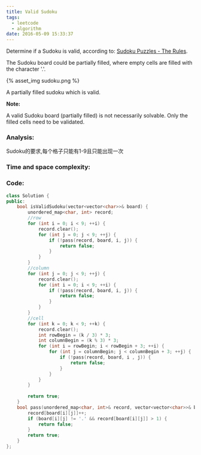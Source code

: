 ```yaml
---
title: Valid Sudoku
tags:
  - leetcode
  - algorithm
date: 2016-05-09 15:33:37
---
```

>
Determine if a Sudoku is valid, according to: [Sudoku Puzzles - The Rules](http://sudoku.com.au/TheRules.aspx).

The Sudoku board could be partially filled, where empty cells are filled with the character '.'.
>
{% asset_img sudoku.png %}
>
A partially filled sudoku which is valid.

**Note:**

A valid Sudoku board (partially filled) is not necessarily solvable. Only the filled cells need to be validated.
>

### Analysis:
Sudoku的要求,每个格子只能有1-9且只能出现一次
### Time and space complexity:
### Code:
```cpp
class Solution {
public:
    bool isValidSudoku(vector<vector<char>>& board) {
        unordered_map<char, int> record;
        //row
        for (int i = 0; i < 9; ++i) {
            record.clear();
            for (int j = 0; j < 9; ++j) {
                if (!pass(record, board, i, j)) {
                    return false;
                }
            }
        }
        //column
        for (int j = 0; j < 9; ++j) {
            record.clear();
            for (int i = 0; i < 9; ++i) {
                if (!pass(record, board, i, j)) {
                    return false;
                }
            }
        }
        //cell
        for (int k = 0; k < 9; ++k) {
            record.clear();
            int rowBegin = (k / 3) * 3;
            int columnBegin = (k % 3) * 3;
            for (int i = rowBegin; i < rowBegin + 3; ++i) {
                for (int j = columnBegin; j < columnBegin + 3; ++j) {
                    if (!pass(record, board, i , j)) {
                        return false;
                    }
                }
            }
        }
        
        return true;
    }
    bool pass(unordered_map<char, int>& record, vector<vector<char>>& board, int i, int j) {
        record[board[i][j]]++;
        if (board[i][j] != '.' && record[board[i][j]] > 1) {
            return false;
        }
        return true;
    }
};
```
